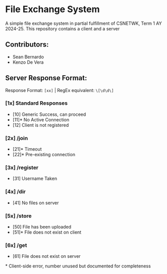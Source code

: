 # File Exchange System

A simple file exchange system in partial fulfillment of CSNETWK, Term 1 AY 2024-25. This repository contains a client and a server

## Contributors:
- Sean Bernardo
- Kenzo De Vera

## Server Response Format:
Response Format: `[xx]` | RegEx equivalent: `\[\d\d\]`

### [1x] Standard Responses
- [10] Generic Success, can proceed
- [11]* No Active Connection
- [12] Client is not registered
### [2x] /join
- [21]* Timeout
- [22]* Pre-existing connection
### [3x] /register
- [31] Username Taken
### [4x] /dir
- [41] No files on server
### [5x] /store
- [50] File has been uploaded
- [51]* File does not exist on client
### [6x] /get
- [61] File does not exist on server

\* Client-side error, number unused but documented for completeness